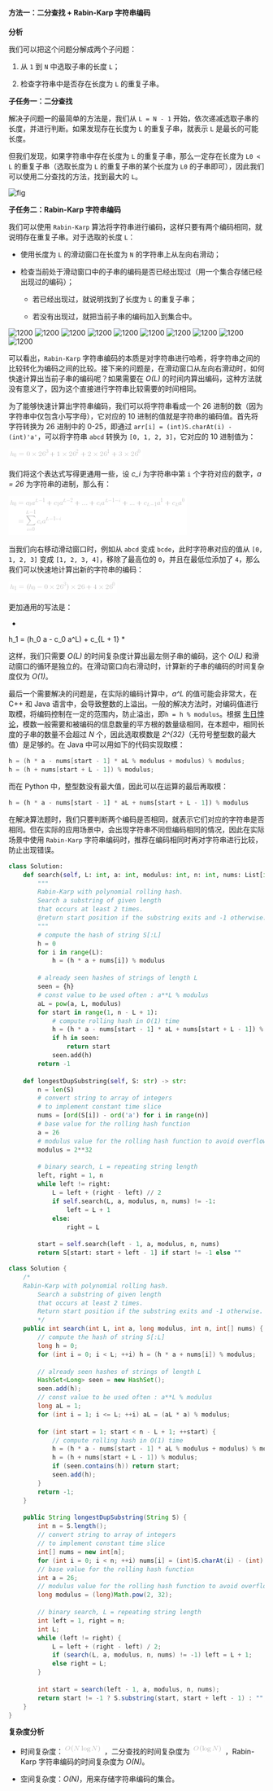 #### 方法一：二分查找 + Rabin-Karp 字符串编码

**分析**

我们可以把这个问题分解成两个子问题：

1. 从 `1` 到 `N` 中选取子串的长度 `L`；

2. 检查字符串中是否存在长度为 `L` 的重复子串。

**子任务一：二分查找**

解决子问题一的最简单的方法是，我们从 `L = N - 1` 开始，依次递减选取子串的长度，并进行判断。如果发现存在长度为 `L` 的重复子串，就表示 `L` 是最长的可能长度。

但我们发现，如果字符串中存在长度为 `L` 的重复子串，那么一定存在长度为 `L0 < L` 的重复子串（选取长度为 `L` 的重复子串的某个长度为 `L0` 的子串即可），因此我们可以使用二分查找的方法，找到最大的 `L`。

![fig](https://pic.leetcode-cn.com/Figures/1044/binary.png)


**子任务二：Rabin-Karp 字符串编码**

我们可以使用 `Rabin-Karp` 算法将字符串进行编码，这样只要有两个编码相同，就说明存在重复子串。对于选取的长度 `L`：

- 使用长度为 `L` 的滑动窗口在长度为 `N` 的字符串上从左向右滑动；

- 检查当前处于滑动窗口中的子串的编码是否已经出现过（用一个集合存储已经出现过的编码）；

    - 若已经出现过，就说明找到了长度为 `L` 的重复子串；

    - 若没有出现过，就把当前子串的编码加入到集合中。

 ![1200](https://pic.leetcode-cn.com/Figures/1044/1044_slide_1.png) ![1200](https://pic.leetcode-cn.com/Figures/1044/1044_slide_2.png) ![1200](https://pic.leetcode-cn.com/Figures/1044/1044_slide_3.png) ![1200](https://pic.leetcode-cn.com/Figures/1044/1044_slide_4.png) ![1200](https://pic.leetcode-cn.com/Figures/1044/1044_slide_5.png) ![1200](https://pic.leetcode-cn.com/Figures/1044/1044_slide_6.png) ![1200](https://pic.leetcode-cn.com/Figures/1044/1044_slide_7.png) ![1200](https://pic.leetcode-cn.com/Figures/1044/1044_slide_8.png) ![1200](https://pic.leetcode-cn.com/Figures/1044/1044_slide_9.png) ![1200](https://pic.leetcode-cn.com/Figures/1044/1044_slide_10.png) 



可以看出，`Rabin-Karp` 字符串编码的本质是对字符串进行哈希，将字符串之间的比较转化为编码之间的比较。接下来的问题是，在滑动窗口从左向右滑动时，如何快速计算出当前子串的编码呢？如果需要在 *O(L)* 的时间内算出编码，这种方法就没有意义了，因为这个直接进行字符串比较需要的时间相同。

为了能够快速计算出字符串编码，我们可以将字符串看成一个 26 进制的数（因为字符串中仅包含小写字母），它对应的 10 进制的值就是字符串的编码值。首先将字符转换为 26 进制中的 0-25，即通过 `arr[i] = (int)S.charAt(i) - (int)'a'`，可以将字符串 `abcd` 转换为 `[0, 1, 2, 3]`，它对应的 10 进制值为：

![h_0=0\times26^3+1\times26^2+2\times26^1+3\times26^0 ](./p___h_0_=_0_times_26^3_+_1_times_26^2_+_2_times_26^1_+_3_times_26^0__.png) 

我们将这个表达式写得更通用一些，设 *c_i* 为字符串中第 `i` 个字符对应的数字，*a = 26* 为字符串的进制，那么有：

![\begin{aligned}h_0&=c_0a^{L-1}+c_1a^{L-2}+...+c_ia^{L-1-i}+...+c_{L-1}a^1+c_La^0\\&=\sum_{i=0}^{L-1}{c_ia^{L-1-i}}\end{aligned} ](./p___begin{aligned}_h_0_&=_c_0_a^{L_-_1}_+_c_1_a^{L_-_2}_+_..._+_c_i_a^{L_-_1_-_i}_+_..._+_c_{L_-_1}_a^1_+_c_L_a^0_&=_sum_{i_=_0}^{L_-_1}{c_i_a^{L_-_1_-_i}}_end{aligned}__.png) 

当我们向右移动滑动窗口时，例如从 `abcd` 变成 `bcde`，此时字符串对应的值从 `[0, 1, 2, 3]` 变成 `[1, 2, 3, 4]`，移除了最高位的 `0`，并且在最低位添加了 `4`，那么我们可以快速地计算出新的字符串的编码：

![h_1=(h_0-0\times26^3)\times26+4\times26^0 ](./p___h_1_=__h_0_-_0_times_26^3__times_26_+_4_times_26^0__.png) 

更加通用的写法是：

*
h_1 = (h_0 a - c_0 a^L) + c_{L + 1}
*

这样，我们只需要 *O(L)* 的时间复杂度计算出最左侧子串的编码，这个 *O(L)* 和滑动窗口的循环是独立的。在滑动窗口向右滑动时，计算新的子串的编码的时间复杂度仅为 *O(1)*。

最后一个需要解决的问题是，在实际的编码计算中，*a^L* 的值可能会非常大，在 C++ 和 Java 语言中，会导致整数的上溢出。一般的解决方法时，对编码值进行取模，将编码控制在一定的范围内，防止溢出，即`h = h % modulus`。根据 [生日悖论](https://baike.baidu.com/item/%E7%94%9F%E6%97%A5%E6%82%96%E8%AE%BA)，模数一般需要和被编码的信息数量的平方根的数量级相同，在本题中，相同长度的子串的数量不会超过 *N* 个，因此选取模数是 *2^{32}*（无符号整型数的最大值）是足够的。在 Java 中可以用如下的代码实现取模：

```Java
h = (h * a - nums[start - 1] * aL % modulus + modulus) % modulus;
h = (h + nums[start + L - 1]) % modulus;
```

而在 Python 中，整型数没有最大值，因此可以在运算的最后再取模：

```Python
h = (h * a - nums[start - 1] * aL + nums[start + L - 1]) % modulus
```

在解决算法题时，我们只要判断两个编码是否相同，就表示它们对应的字符串是否相同。但在实际的应用场景中，会出现字符串不同但编码相同的情况，因此在实际场景中使用 `Rabin-Karp` 字符串编码时，推荐在编码相同时再对字符串进行比较，防止出现错误。

```Python [sol1]
class Solution:
    def search(self, L: int, a: int, modulus: int, n: int, nums: List[int]) -> str:
        """
        Rabin-Karp with polynomial rolling hash.
        Search a substring of given length
        that occurs at least 2 times.
        @return start position if the substring exits and -1 otherwise.
        """
        # compute the hash of string S[:L]
        h = 0
        for i in range(L):
            h = (h * a + nums[i]) % modulus
              
        # already seen hashes of strings of length L
        seen = {h} 
        # const value to be used often : a**L % modulus
        aL = pow(a, L, modulus) 
        for start in range(1, n - L + 1):
            # compute rolling hash in O(1) time
            h = (h * a - nums[start - 1] * aL + nums[start + L - 1]) % modulus
            if h in seen:
                return start
            seen.add(h)
        return -1
        
    def longestDupSubstring(self, S: str) -> str:
        n = len(S)
        # convert string to array of integers
        # to implement constant time slice
        nums = [ord(S[i]) - ord('a') for i in range(n)]
        # base value for the rolling hash function
        a = 26
        # modulus value for the rolling hash function to avoid overflow
        modulus = 2**32
        
        # binary search, L = repeating string length
        left, right = 1, n
        while left != right:
            L = left + (right - left) // 2
            if self.search(L, a, modulus, n, nums) != -1:
                left = L + 1
            else:
                right = L 
               
        start = self.search(left - 1, a, modulus, n, nums)
        return S[start: start + left - 1] if start != -1 else ""
```

```Java [sol1]
class Solution {
    /*
    Rabin-Karp with polynomial rolling hash.
        Search a substring of given length
        that occurs at least 2 times.
        Return start position if the substring exits and -1 otherwise.
        */
    public int search(int L, int a, long modulus, int n, int[] nums) {
        // compute the hash of string S[:L]
        long h = 0;
        for (int i = 0; i < L; ++i) h = (h * a + nums[i]) % modulus;

        // already seen hashes of strings of length L
        HashSet<Long> seen = new HashSet();
        seen.add(h);
        // const value to be used often : a**L % modulus
        long aL = 1;
        for (int i = 1; i <= L; ++i) aL = (aL * a) % modulus;

        for (int start = 1; start < n - L + 1; ++start) {
            // compute rolling hash in O(1) time
            h = (h * a - nums[start - 1] * aL % modulus + modulus) % modulus;
            h = (h + nums[start + L - 1]) % modulus;
            if (seen.contains(h)) return start;
            seen.add(h);
        }
        return -1;
    }

    public String longestDupSubstring(String S) {
        int n = S.length();
        // convert string to array of integers
        // to implement constant time slice
        int[] nums = new int[n];
        for (int i = 0; i < n; ++i) nums[i] = (int)S.charAt(i) - (int)'a';
        // base value for the rolling hash function
        int a = 26;
        // modulus value for the rolling hash function to avoid overflow
        long modulus = (long)Math.pow(2, 32);

        // binary search, L = repeating string length
        int left = 1, right = n;
        int L;
        while (left != right) {
            L = left + (right - left) / 2;
            if (search(L, a, modulus, n, nums) != -1) left = L + 1;
            else right = L;
        }

        int start = search(left - 1, a, modulus, n, nums);
        return start != -1 ? S.substring(start, start + left - 1) : "";
    }
}
```

**复杂度分析**

* 时间复杂度：![O(N\logN) ](./p__O_N_log_N__.png) ，二分查找的时间复杂度为 ![O(\logN) ](./p__O_log_N__.png) ，Rabin-Karp 字符串编码的时间复杂度为 *O(N)*。

* 空间复杂度：*O(N)*，用来存储字符串编码的集合。